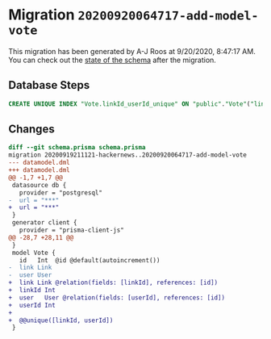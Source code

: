 # Migration `20200920064717-add-model-vote`

This migration has been generated by A-J Roos at 9/20/2020, 8:47:17 AM.
You can check out the [state of the schema](./schema.prisma) after the migration.

## Database Steps

```sql
CREATE UNIQUE INDEX "Vote.linkId_userId_unique" ON "public"."Vote"("linkId", "userId")
```

## Changes

```diff
diff --git schema.prisma schema.prisma
migration 20200919211121-hackernews..20200920064717-add-model-vote
--- datamodel.dml
+++ datamodel.dml
@@ -1,7 +1,7 @@
 datasource db {
   provider = "postgresql"
-  url = "***"
+  url = "***"
 }
 generator client {
   provider = "prisma-client-js"
@@ -28,7 +28,11 @@
 }
 model Vote {
   id   Int  @id @default(autoincrement())
-  link Link
-  user User
+  link Link @relation(fields: [linkId], references: [id])
+  linkId Int
+  user   User @relation(fields: [userId], references: [id])
+  userId Int
+
+  @@unique([linkId, userId])
 }
```



